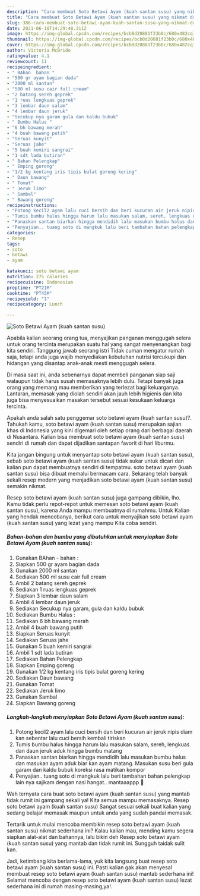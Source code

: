 ```yaml
---
description: "Cara membuat Soto Betawi Ayam (kuah santan susu) yang nikmat dan Mudah Dibuat"
title: "Cara membuat Soto Betawi Ayam (kuah santan susu) yang nikmat dan Mudah Dibuat"
slug: 386-cara-membuat-soto-betawi-ayam-kuah-santan-susu-yang-nikmat-dan-mudah-dibuat
date: 2021-06-10T14:29:48.311Z
image: https://img-global.cpcdn.com/recipes/bcb8d20881f23b0c/680x482cq70/soto-betawi-ayam-kuah-santan-susu-foto-resep-utama.jpg
thumbnail: https://img-global.cpcdn.com/recipes/bcb8d20881f23b0c/680x482cq70/soto-betawi-ayam-kuah-santan-susu-foto-resep-utama.jpg
cover: https://img-global.cpcdn.com/recipes/bcb8d20881f23b0c/680x482cq70/soto-betawi-ayam-kuah-santan-susu-foto-resep-utama.jpg
author: Victoria McBride
ratingvalue: 4.1
reviewcount: 11
recipeingredient:
- " BAhan  bahan "
- "500 gr ayam bagian dada"
- "2000 ml santan"
- "500 ml susu cair full cream"
- "2 batang sereh geprek"
- "1 ruas lengkuas geprek"
- "3 lembar daun salam"
- "4 lembar daun jeruk"
- "Secukup nya garam gula dan kaldu bubuk"
- " Bumbu Halus "
- "6 bh bawang merah"
- "4 buah bawang putih"
- "Seruas kunyit"
- "Seruas jahe"
- "5 buah kemiri sangrai"
- "1 sdt lada butiran"
- " Bahan Pelengkap"
- " Emping goreng"
- "1/2 kg kentang iris tipis bulat goreng kering"
- " Daun bawang"
- " Tomat"
- " Jeruk limo"
- " Sambal"
- " Bawang goreng"
recipeinstructions:
- "Potong kecil2 ayam lalu cuci bersih dan beri kucuran air jeruk nipis diam kan sebentar lalu cuci bersih kembali tiriskan"
- "Tumis bumbu halus hingga harum lalu masukan salam, sereh, lengkuas dan daun jeruk aduk hingga bumbu matang"
- "Panaskan santan biarkan hingga mendidih lalu masukan bumbu halus dan masukan ayam aduk biar kan ayam matang. Masukan susu beri gula garam dan kaldu bubuk koreksi rasa matikan kompor"
- "Penyajian.. tuang soto di mangkuk lalu beri tambahan bahan pelengkap lain nya sajikam dengan nasi hangat.. mantaaappp 🤤"
categories:
- Resep
tags:
- soto
- betawi
- ayam

katakunci: soto betawi ayam 
nutrition: 275 calories
recipecuisine: Indonesian
preptime: "PT21M"
cooktime: "PT45M"
recipeyield: "1"
recipecategory: Lunch

---
```



![Soto Betawi Ayam (kuah santan susu)](https://img-global.cpcdn.com/recipes/bcb8d20881f23b0c/680x482cq70/soto-betawi-ayam-kuah-santan-susu-foto-resep-utama.jpg)

Apabila kalian seorang orang tua, menyajikan panganan menggugah selera untuk orang tercinta merupakan suatu hal yang sangat menyenangkan bagi kita sendiri. Tanggung jawab seorang istri Tidak cuman mengatur rumah saja, tetapi anda juga wajib menyediakan kebutuhan nutrisi tercukupi dan hidangan yang disantap anak-anak mesti menggugah selera.

Di masa  saat ini, anda sebenarnya dapat membeli panganan siap saji walaupun tidak harus susah memasaknya lebih dulu. Tetapi banyak juga orang yang memang mau memberikan yang terlezat bagi keluarganya. Lantaran, memasak yang diolah sendiri akan jauh lebih higienis dan kita juga bisa menyesuaikan masakan tersebut sesuai kesukaan keluarga tercinta. 



Apakah anda salah satu penggemar soto betawi ayam (kuah santan susu)?. Tahukah kamu, soto betawi ayam (kuah santan susu) merupakan sajian khas di Indonesia yang kini digemari oleh setiap orang dari berbagai daerah di Nusantara. Kalian bisa membuat soto betawi ayam (kuah santan susu) sendiri di rumah dan dapat dijadikan santapan favorit di hari liburmu.

Kita jangan bingung untuk menyantap soto betawi ayam (kuah santan susu), sebab soto betawi ayam (kuah santan susu) tidak sukar untuk dicari dan kalian pun dapat membuatnya sendiri di tempatmu. soto betawi ayam (kuah santan susu) bisa dibuat memalui bermacam cara. Sekarang telah banyak sekali resep modern yang menjadikan soto betawi ayam (kuah santan susu) semakin nikmat.

Resep soto betawi ayam (kuah santan susu) juga gampang dibikin, lho. Kamu tidak perlu repot-repot untuk memesan soto betawi ayam (kuah santan susu), karena Anda mampu membuatnya di rumahmu. Untuk Kalian yang hendak mencobanya, berikut cara untuk menyajikan soto betawi ayam (kuah santan susu) yang lezat yang mampu Kita coba sendiri.

<!--inarticleads1-->

##### Bahan-bahan dan bumbu yang dibutuhkan untuk menyiapkan Soto Betawi Ayam (kuah santan susu):

1. Gunakan  BAhan - bahan :
1. Siapkan 500 gr ayam bagian dada
1. Gunakan 2000 ml santan
1. Sediakan 500 ml susu cair full cream
1. Ambil 2 batang sereh geprek
1. Sediakan 1 ruas lengkuas geprek
1. Siapkan 3 lembar daun salam
1. Ambil 4 lembar daun jeruk
1. Sediakan Secukup nya garam, gula dan kaldu bubuk
1. Sediakan  Bumbu Halus :
1. Sediakan 6 bh bawang merah
1. Ambil 4 buah bawang putih
1. Siapkan Seruas kunyit
1. Sediakan Seruas jahe
1. Gunakan 5 buah kemiri sangrai
1. Ambil 1 sdt lada butiran
1. Sediakan  Bahan Pelengkap
1. Siapkan  Emping goreng
1. Gunakan 1/2 kg kentang iris tipis bulat goreng kering
1. Sediakan  Daun bawang
1. Gunakan  Tomat
1. Sediakan  Jeruk limo
1. Gunakan  Sambal
1. Siapkan  Bawang goreng




<!--inarticleads2-->

##### Langkah-langkah menyiapkan Soto Betawi Ayam (kuah santan susu):

1. Potong kecil2 ayam lalu cuci bersih dan beri kucuran air jeruk nipis diam kan sebentar lalu cuci bersih kembali tiriskan
1. Tumis bumbu halus hingga harum lalu masukan salam, sereh, lengkuas dan daun jeruk aduk hingga bumbu matang
1. Panaskan santan biarkan hingga mendidih lalu masukan bumbu halus dan masukan ayam aduk biar kan ayam matang. Masukan susu beri gula garam dan kaldu bubuk koreksi rasa matikan kompor
1. Penyajian.. tuang soto di mangkuk lalu beri tambahan bahan pelengkap lain nya sajikam dengan nasi hangat.. mantaaappp 🤤




Wah ternyata cara buat soto betawi ayam (kuah santan susu) yang mantab tidak rumit ini gampang sekali ya! Kita semua mampu memasaknya. Resep soto betawi ayam (kuah santan susu) Sangat sesuai sekali buat kalian yang sedang belajar memasak maupun untuk anda yang sudah pandai memasak.

Tertarik untuk mulai mencoba membikin resep soto betawi ayam (kuah santan susu) nikmat sederhana ini? Kalau kalian mau, mending kamu segera siapkan alat-alat dan bahannya, lalu bikin deh Resep soto betawi ayam (kuah santan susu) yang mantab dan tidak rumit ini. Sungguh taidak sulit kan. 

Jadi, ketimbang kita berlama-lama, yuk kita langsung buat resep soto betawi ayam (kuah santan susu) ini. Pasti kalian gak akan menyesal membuat resep soto betawi ayam (kuah santan susu) mantab sederhana ini! Selamat mencoba dengan resep soto betawi ayam (kuah santan susu) lezat sederhana ini di rumah masing-masing,ya!.

